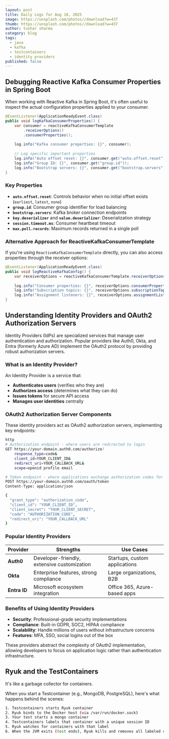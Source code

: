 ```yaml
---
layout: post
title: Daily Logs for Aug 18, 2025
image: https://unsplash.com/photos//download?w=437
thumb: https://unsplash.com/photos//download?w=437
author: tushar sharma
category: blog
tags: 
  - java
  - kafka
  - testcontainers
  - identity providers
published: false
---
```


<!-- truncate_here -->

## Debugging Reactive Kafka Consumer Properties in Spring Boot

When working with Reactive Kafka in Spring Boot, it's often useful to inspect the actual configuration properties applied to your consumer.

```java
@EventListener(ApplicationReadyEvent.class)
public void logKafkaConsumerProperties() {
    var consumer = reactiveKafkaConsumerTemplate
        .receiverOptions()
        .consumerProperties();
    
    log.info("Kafka consumer properties: {}", consumer);
    
    // Log specific important properties
    log.info("Auto offset reset: {}", consumer.get("auto.offset.reset"));
    log.info("Group ID: {}", consumer.get("group.id"));
    log.info("Bootstrap servers: {}", consumer.get("bootstrap.servers"));
}
```

### Key Properties

- **`auto.offset.reset`**: Controls behavior when no initial offset exists (`earliest`, `latest`, `none`)
- **`group.id`**: Consumer group identifier for load balancing
- **`bootstrap.servers`**: Kafka broker connection endpoints
- **`key.deserializer`** and **`value.deserializer`**: Deserialization strategy
- **`session.timeout.ms`**: Consumer heartbeat timeout
- **`max.poll.records`**: Maximum records returned in a single poll

### Alternative Approach for ReactiveKafkaConsumerTemplate

If you're using `ReactiveKafkaConsumerTemplate` directly, you can also access properties through the receiver options:

```java
@EventListener(ApplicationReadyEvent.class)
public void logReactiveKafkaConfig() {
    var receiverOptions = reactiveKafkaConsumerTemplate.receiverOptions();
    
    log.info("Consumer properties: {}", receiverOptions.consumerProperties());
    log.info("Subscription topics: {}", receiverOptions.subscriptionTopics());
    log.info("Assignment listeners: {}", receiverOptions.assignmentListeners().size());
}
```


## Understanding Identity Providers and OAuth2 Authorization Servers

Identity Providers (IdPs) are specialized services that manage user authentication and authorization. Popular providers like Auth0, Okta, and Entra (formerly Azure AD) implement the OAuth2 protocol by providing robust authorization servers.

### What is an Identity Provider?

An Identity Provider is a service that:
- **Authenticates users** (verifies who they are)
- **Authorizes access** (determines what they can do)
- **Issues tokens** for secure API access
- **Manages user identities** centrally

### OAuth2 Authorization Server Components

These identity providers act as OAuth2 authorization servers, implementing key endpoints:

```bash
http
# Authorization endpoint - where users are redirected to login
GET https://your-domain.auth0.com/authorize?
    response_type=code&
    client_id=YOUR_CLIENT_ID&
    redirect_uri=YOUR_CALLBACK_URL&
    scope=openid profile email

# Token endpoint - where applications exchange authorization codes for tokens
POST https://your-domain.auth0.com/oauth/token
Content-Type: application/json

{
  "grant_type": "authorization_code",
  "client_id": "YOUR_CLIENT_ID",
  "client_secret": "YOUR_CLIENT_SECRET",
  "code": "AUTHORIZATION_CODE",
  "redirect_uri": "YOUR_CALLBACK_URL"
}
```

### Popular Identity Providers

| Provider | Strengths | Use Cases |
|----------|-----------|-----------|
| **Auth0** | Developer-friendly, extensive customization | Startups, custom applications |
| **Okta** | Enterprise features, strong compliance | Large organizations, B2B |
| **Entra ID** | Microsoft ecosystem integration | Office 365, Azure-based apps |

### Benefits of Using Identity Providers

- **Security**: Professional-grade security implementations
- **Compliance**: Built-in GDPR, SOC2, HIPAA compliance
- **Scalability**: Handle millions of users without infrastructure concerns
- **Features**: MFA, SSO, social logins out of the box

These providers abstract the complexity of OAuth2 implementation, allowing developers to focus on application logic rather than authentication infrastructure.

## Ryuk and the TestContainers

It's like a garbage collector for containers.

When you start a Testcontainer (e.g., MongoDB, PostgreSQL), here's what happens behind the scenes:

```bash
1. Testcontainers starts Ryuk container
2. Ryuk binds to the Docker host (via /var/run/docker.sock)
3. Your test starts a mongo container
4. Testcontainers labels that container with a unique session ID
5. Ryuk watches for containers with that label
6. When the JVM exits (test ends), Ryuk kills and removes all labeled containers
```